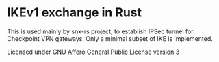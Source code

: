 # IKEv1 exchange in Rust

This is used mainly by snx-rs project, to establish IPSec tunnel for Checkpoint VPN gateways.
Only a minimal subset of IKE is implemented.

Licensed under [GNU Affero General Public License version 3](https://opensource.org/license/agpl-v3/)
